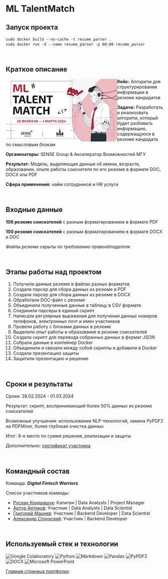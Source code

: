 # ML TalentMatch

## Запуск проекта
```
sudo docker build --no-cache -t resume_parser .
sudo docker run -d --name resume_parser -p 80:80 resume_parser

```

<br/>

## Краткое описание

<img src="https://github.com/ArturArtikov/Portfolio/blob/main/1_media/2_hackathon_projects/hackathon1.jpg" height=200 align="left"> 

**Кейс:** Алгоритм для структурирования информации в резюме кандидатов

**Задача:**  Разработать и реализовать алгоритм, который будет разбивать информацию, содержащуюся в резюме кандидата по смысловым блокам

**Организаторы:** SENSE Group & Акселератор Возможностей МГУ

**Результат:** Модель, выделяющая данные об имени, возрасте, образовании, опыте работы соискателя по его резюме в формате DOC, DOCX или PDF

**Сфера применения:** найм сотрудников и HR услуги

<br/>

## Входные данные

**106 резюме соискателей** с разным форматированием в формате PDF

**100 резюме соискателей** с разным форматированием в формате DOCX и DOC

_Файлы резюме скрыты по требованию правообладателя_

<br/>

## Этапы работы над проектом

1. Получили данные резюме в файлах разных форматов
2. Создали парсер для сбора данных из резюме в PDF
3. Создали парсер для сбора данных из резюме в DOCX
4. Обработали DOC-файл с резюме
5. Объединили полученные данные в таблицу в CSV формате
6. Соединили парсеры в единый скрипт
7. Написали регулярные выражения для получения данных номеров телефонов, электронных почт и имен участников
8. Провели работу с блоками данных в резюме
9. Выделили опыт работы и образование в резюме соискателей
10. Создали скрипт для перевода собранных данных в формат JSON
11. Собрали данные в контейнер Docker
12. Объединили и связали между собой скрипты и добавили в Docker
13. Создали презентацию защиты
14. Защитили презентацию и решение

<br/>

## Сроки и результаты

Сроки: 28.02.2024 - 01.03.2024

Результат: скрипт, воспринимающий более 50% данных из резюме соискателей

Возможные улучшения: использование NLP-технологий, замена PyPDF2 на PDFMiner, более глубокая очистка данных

Итог: 8-е место по сумме решения, реализации и защиты

Дополнительно: [сертификат участника](https://github.com/ArturArtikov/Portfolio/blob/main/1_media/4_certificates/ML%20TalentMatch%20-%202024.%20%D0%A1%D0%B5%D1%80%D1%82%D0%B8%D1%84%D0%B8%D0%BA%D0%B0%D1%82%20%D1%83%D1%87%D0%B0%D1%81%D1%82%D0%BD%D0%B8%D0%BA%D0%B0.%20%D0%90%D1%80%D1%82%D1%83%D1%80%20%D0%90%D1%80%D1%82%D0%B8%D0%BA%D0%BE%D0%B2.pdf)

<br/>

## Командный состав

Команда: __*Digital Fintech Warriors*__

Список участников команды:

* [Руслан Кондрашук](https://github.com/GoodchildTrevor): Капитан | Data Analysts | Project Manager
* [Артур Артиков](https://github.com/ArturArtikov): Участник | Data Analysts | Data Scientist
* [Григорий Мацнев](https://github.com/PE51K): Участник | Backend Developer | Data Scientist
* [Александр Струнский](https://github.com/AlexStr94): Участник | Backend Developer

<br/>

## Используемый стек и технологии

![Google Colaboratory](https://img.shields.io/badge/Google%20Colaboratory-ffffff.svg?style=for-the-badge&logo=google-colab&logoColor=orange)
![Python](https://img.shields.io/badge/python-3670A0?style=for-the-badge&logo=python&logoColor=ffdd54)
![Markdown](https://img.shields.io/badge/markdown-%23000000.svg?style=for-the-badge&logo=markdown&logoColor=white)
![Pandas](https://img.shields.io/badge/pandas-%23150458.svg?style=for-the-badge&logo=pandas&logoColor=white)
![PyPDF2](https://img.shields.io/badge/PyPDF2-%23bf3a1d.svg?style=for-the-badge)
![DOCX](https://img.shields.io/badge/DOCX-%230084ff.svg?style=for-the-badge)
![Microsoft PowerPoint](https://img.shields.io/badge/Microsoft_PowerPoint-B7472A?style=for-the-badge&logo=microsoft-powerpoint&logoColor=white)


[Главная страница портфолио](https://github.com/ArturArtikov/Portfolio/blob/main/README.md#проекты-с-хакатонов)